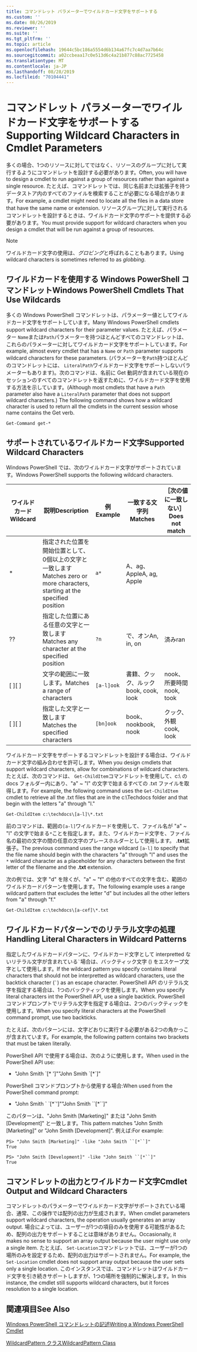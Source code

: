 ```yaml
---
title: コマンドレット パラメーターでワイルドカード文字をサポートする
ms.custom: ''
ms.date: 08/26/2019
ms.reviewer: ''
ms.suite: ''
ms.tgt_pltfrm: ''
ms.topic: article
ms.openlocfilehash: 19644c5bc186a5554d6b134a67fc7c4d7aa7b64c
ms.sourcegitcommit: a02ccbeaa17c0e513d6c4a21b877c88ac7725458
ms.translationtype: MT
ms.contentlocale: ja-JP
ms.lasthandoff: 08/28/2019
ms.locfileid: "70104441"
---
```

# <a name="supporting-wildcard-characters-in-cmdlet-parameters"></a><span data-ttu-id="47af6-102">コマンドレット パラメーターでワイルドカード文字をサポートする</span><span class="sxs-lookup"><span data-stu-id="47af6-102">Supporting Wildcard Characters in Cmdlet Parameters</span></span>

<span data-ttu-id="47af6-103">多くの場合、1つのリソースに対してではなく、リソースのグループに対して実行するようにコマンドレットを設計する必要があります。</span><span class="sxs-lookup"><span data-stu-id="47af6-103">Often, you will have to design a cmdlet to run against a group of resources rather than against a single resource.</span></span> <span data-ttu-id="47af6-104">たとえば、コマンドレットでは、同じ名前または拡張子を持つデータストア内のすべてのファイルを検索することが必要になる場合があります。</span><span class="sxs-lookup"><span data-stu-id="47af6-104">For example, a cmdlet might need to locate all the files in a data store that have the same name or extension.</span></span> <span data-ttu-id="47af6-105">リソースグループに対して実行されるコマンドレットを設計するときは、ワイルドカード文字のサポートを提供する必要があります。</span><span class="sxs-lookup"><span data-stu-id="47af6-105">You must provide support for wildcard characters when you design a cmdlet that will be run against a group of resources.</span></span>

> [!NOTE]
> <span data-ttu-id="47af6-106">ワイルドカード文字の使用は、*グロビング*と呼ばれることもあります。</span><span class="sxs-lookup"><span data-stu-id="47af6-106">Using wildcard characters is sometimes referred to as *globbing*.</span></span>

## <a name="windows-powershell-cmdlets-that-use-wildcards"></a><span data-ttu-id="47af6-107">ワイルドカードを使用する Windows PowerShell コマンドレット</span><span class="sxs-lookup"><span data-stu-id="47af6-107">Windows PowerShell Cmdlets That Use Wildcards</span></span>

 <span data-ttu-id="47af6-108">多くの Windows PowerShell コマンドレットは、パラメーター値としてワイルドカード文字をサポートしています。</span><span class="sxs-lookup"><span data-stu-id="47af6-108">Many Windows PowerShell cmdlets support wildcard characters for their parameter values.</span></span> <span data-ttu-id="47af6-109">たとえば、パラメーター `Name`または`Path`パラメーターを持つほとんどすべてのコマンドレットは、これらのパラメーターに対してワイルドカード文字をサポートしています。</span><span class="sxs-lookup"><span data-stu-id="47af6-109">For example, almost every cmdlet that has a `Name` or `Path` parameter supports wildcard characters for these parameters.</span></span> <span data-ttu-id="47af6-110">(パラメーターを`Path`持つほとんどのコマンドレットには、 `LiteralPath`ワイルドカード文字をサポートしないパラメーターもあります)。次のコマンドは、名前に Get 動詞が含まれている現在のセッションのすべてのコマンドレットを返すために、ワイルドカード文字を使用する方法を示しています。</span><span class="sxs-lookup"><span data-stu-id="47af6-110">(Although most cmdlets that have a `Path` parameter also have a `LiteralPath` parameter that does not support wildcard characters.) The following command shows how a wildcard character is used to return all the cmdlets in the current session whose name contains the Get verb.</span></span>

 `Get-Command get-*`

## <a name="supported-wildcard-characters"></a><span data-ttu-id="47af6-111">サポートされているワイルドカード文字</span><span class="sxs-lookup"><span data-stu-id="47af6-111">Supported Wildcard Characters</span></span>

<span data-ttu-id="47af6-112">Windows PowerShell では、次のワイルドカード文字がサポートされています。</span><span class="sxs-lookup"><span data-stu-id="47af6-112">Windows PowerShell supports the following wildcard characters.</span></span>

| <span data-ttu-id="47af6-113">ワイルドカード</span><span class="sxs-lookup"><span data-stu-id="47af6-113">Wildcard</span></span> |                             <span data-ttu-id="47af6-114">説明</span><span class="sxs-lookup"><span data-stu-id="47af6-114">Description</span></span>                             |  <span data-ttu-id="47af6-115">例</span><span class="sxs-lookup"><span data-stu-id="47af6-115">Example</span></span>   |     <span data-ttu-id="47af6-116">一致する文字列</span><span class="sxs-lookup"><span data-stu-id="47af6-116">Matches</span></span>      | <span data-ttu-id="47af6-117">［次の値に一致しない］</span><span class="sxs-lookup"><span data-stu-id="47af6-117">Does not match</span></span> |
| -------- | ------------------------------------------------------------------- | ---------- | ---------------- | -------------- |
| *        | <span data-ttu-id="47af6-118">指定された位置を開始位置として、0個以上の文字と一致します</span><span class="sxs-lookup"><span data-stu-id="47af6-118">Matches zero or more characters, starting at the specified position</span></span> | `a*`       | <span data-ttu-id="47af6-119">A、ag、Apple</span><span class="sxs-lookup"><span data-stu-id="47af6-119">A, ag, Apple</span></span>     |                |
| <span data-ttu-id="47af6-120">?</span><span class="sxs-lookup"><span data-stu-id="47af6-120">?</span></span>        | <span data-ttu-id="47af6-121">指定した位置にある任意の文字と一致します</span><span class="sxs-lookup"><span data-stu-id="47af6-121">Matches any character at the specified position</span></span>                     | `?n`       | <span data-ttu-id="47af6-122">で、オン</span><span class="sxs-lookup"><span data-stu-id="47af6-122">An, in, on</span></span>       | <span data-ttu-id="47af6-123">済み</span><span class="sxs-lookup"><span data-stu-id="47af6-123">ran</span></span>            |
| <span data-ttu-id="47af6-124">[ ]</span><span class="sxs-lookup"><span data-stu-id="47af6-124">[ ]</span></span>      | <span data-ttu-id="47af6-125">文字の範囲に一致します。</span><span class="sxs-lookup"><span data-stu-id="47af6-125">Matches a range of characters</span></span>                                       | `[a-l]ook` | <span data-ttu-id="47af6-126">書籍、クック、ルック</span><span class="sxs-lookup"><span data-stu-id="47af6-126">book, cook, look</span></span> | <span data-ttu-id="47af6-127">nook、所要時間</span><span class="sxs-lookup"><span data-stu-id="47af6-127">nook, took</span></span>     |
| <span data-ttu-id="47af6-128">[ ]</span><span class="sxs-lookup"><span data-stu-id="47af6-128">[ ]</span></span>      | <span data-ttu-id="47af6-129">指定した文字と一致します</span><span class="sxs-lookup"><span data-stu-id="47af6-129">Matches the specified characters</span></span>                                    | `[bn]ook`  | <span data-ttu-id="47af6-130">book、nook</span><span class="sxs-lookup"><span data-stu-id="47af6-130">book, nook</span></span>       | <span data-ttu-id="47af6-131">クック、外観</span><span class="sxs-lookup"><span data-stu-id="47af6-131">cook, look</span></span>     |

<span data-ttu-id="47af6-132">ワイルドカード文字をサポートするコマンドレットを設計する場合は、ワイルドカード文字の組み合わせを許可します。</span><span class="sxs-lookup"><span data-stu-id="47af6-132">When you design cmdlets that support wildcard characters, allow for combinations of wildcard characters.</span></span> <span data-ttu-id="47af6-133">たとえば、次のコマンドは、 `Get-ChildItem`コマンドレットを使用して、c:\ の docs フォルダー内にあり、"a" ~ "l" の文字で始まるすべての .txt ファイルを取得します。</span><span class="sxs-lookup"><span data-stu-id="47af6-133">For example, the following command uses the `Get-ChildItem` cmdlet to retrieve all the .txt files that are in the c:\Techdocs folder and that begin with the letters "a" through "l."</span></span>

`Get-ChildItem c:\techdocs\[a-l]\*.txt`

<span data-ttu-id="47af6-134">前のコマンドは、範囲の`[a-l]`ワイルドカードを使用して、ファイル名が "a" ~ "l" の文字で始まる`*`ことを指定します。また、ワイルドカード文字を、ファイル名の最初の文字の間の任意の文字のプレースホルダーとして使用します。 **.txt**拡張子。</span><span class="sxs-lookup"><span data-stu-id="47af6-134">The previous command uses the range wildcard `[a-l]` to specify that the file name should begin with the characters "a" through "l" and uses the `*` wildcard character as a placeholder for any characters between the first letter of the filename and the **.txt** extension.</span></span>

<span data-ttu-id="47af6-135">次の例では、文字 "d" を除くが、"a" ~ "f" の他のすべての文字を含む、範囲のワイルドカードパターンを使用します。</span><span class="sxs-lookup"><span data-stu-id="47af6-135">The following example uses a range wildcard pattern that excludes the letter "d" but includes all the other letters from "a" through "f."</span></span>

`Get-ChildItem c:\techdocs\[a-cef]\*.txt`

## <a name="handling-literal-characters-in-wildcard-patterns"></a><span data-ttu-id="47af6-136">ワイルドカードパターンでのリテラル文字の処理</span><span class="sxs-lookup"><span data-stu-id="47af6-136">Handling Literal Characters in Wildcard Patterns</span></span>

<span data-ttu-id="47af6-137">指定したワイルドカードパターンに、ワイルドカード文字として interpretted ないリテラル文字が含まれている`` ` ``場合は、バックティック文字 () をエスケープ文字として使用します。</span><span class="sxs-lookup"><span data-stu-id="47af6-137">If the wildcard pattern you specify contains literal characters that should not be interpretted as wildcard characters, use the backtick character (`` ` ``) as an escape character.</span></span> <span data-ttu-id="47af6-138">PowerShell API のリテラル文字を指定する場合は、1つのバックティックを使用します。</span><span class="sxs-lookup"><span data-stu-id="47af6-138">When you specify literal characters int the PowerShell API, use a single backtick.</span></span> <span data-ttu-id="47af6-139">PowerShell コマンドプロンプトでリテラル文字を指定する場合は、2つのバックティックを使用します。</span><span class="sxs-lookup"><span data-stu-id="47af6-139">When you specify literal characters at the PowerShell command prompt, use two backticks.</span></span>

<span data-ttu-id="47af6-140">たとえば、次のパターンには、文字どおりに実行する必要がある2つの角かっこが含まれています。</span><span class="sxs-lookup"><span data-stu-id="47af6-140">For example, the following pattern contains two brackets that must be taken literally.</span></span>

<span data-ttu-id="47af6-141">PowerShell API で使用する場合は、次のように使用します。</span><span class="sxs-lookup"><span data-stu-id="47af6-141">When used in the PowerShell API use:</span></span>

- <span data-ttu-id="47af6-142">"John Smith \`[\* ']"</span><span class="sxs-lookup"><span data-stu-id="47af6-142">"John Smith \`[\*\`]"</span></span>

<span data-ttu-id="47af6-143">PowerShell コマンドプロンプトから使用する場合:</span><span class="sxs-lookup"><span data-stu-id="47af6-143">When used from the PowerShell command prompt:</span></span>

- <span data-ttu-id="47af6-144">"John Smith \` \`[\*\`']"</span><span class="sxs-lookup"><span data-stu-id="47af6-144">"John Smith \`\`[\*\`\`]"</span></span>

<span data-ttu-id="47af6-145">このパターンは、"John Smith [Marketing]" または "John Smith [Development]" と一致します。</span><span class="sxs-lookup"><span data-stu-id="47af6-145">This pattern matches "John Smith [Marketing]" or "John Smith [Development]".</span></span> <span data-ttu-id="47af6-146">例えば:</span><span class="sxs-lookup"><span data-stu-id="47af6-146">For example:</span></span>

```
PS> "John Smith [Marketing]" -like "John Smith ``[*``]"
True

PS> "John Smith [Development]" -like "John Smith ``[*``]"
True
```

## <a name="cmdlet-output-and-wildcard-characters"></a><span data-ttu-id="47af6-147">コマンドレットの出力とワイルドカード文字</span><span class="sxs-lookup"><span data-stu-id="47af6-147">Cmdlet Output and Wildcard Characters</span></span>

<span data-ttu-id="47af6-148">コマンドレットのパラメーターでワイルドカード文字がサポートされている場合、通常、この操作では配列の出力が生成されます。</span><span class="sxs-lookup"><span data-stu-id="47af6-148">When cmdlet parameters support wildcard characters, the operation usually generates an array output.</span></span>
<span data-ttu-id="47af6-149">場合によっては、ユーザーが1つの項目のみを使用する可能性があるため、配列の出力をサポートすることは意味がありません。</span><span class="sxs-lookup"><span data-stu-id="47af6-149">Occasionally, it makes no sense to support an array output because the user might use only a single item.</span></span> <span data-ttu-id="47af6-150">たとえば、 `Set-Location`コマンドレットでは、ユーザーが1つの場所のみを設定するため、配列の出力はサポートされません。</span><span class="sxs-lookup"><span data-stu-id="47af6-150">For example, the `Set-Location` cmdlet does not support array output because the user sets only a single location.</span></span> <span data-ttu-id="47af6-151">このインスタンスでは、コマンドレットはワイルドカード文字を引き続きサポートしますが、1つの場所を強制的に解決します。</span><span class="sxs-lookup"><span data-stu-id="47af6-151">In this instance, the cmdlet still supports wildcard characters, but it forces resolution to a single location.</span></span>

## <a name="see-also"></a><span data-ttu-id="47af6-152">関連項目</span><span class="sxs-lookup"><span data-stu-id="47af6-152">See Also</span></span>

[<span data-ttu-id="47af6-153">Windows PowerShell コマンドレットの記述</span><span class="sxs-lookup"><span data-stu-id="47af6-153">Writing a Windows PowerShell Cmdlet</span></span>](./writing-a-windows-powershell-cmdlet.md)

[<span data-ttu-id="47af6-154">WildcardPattern クラス</span><span class="sxs-lookup"><span data-stu-id="47af6-154">WildcardPattern Class</span></span>](/dotnet/api/system.management.automation.wildcardpattern)
